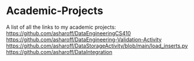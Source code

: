 # Academic-Projects
A list of all the links to my academic projects:
https://github.com/asharoff/DataEngineeringCS410
https://github.com/asharoff/DataEngineering-Validation-Activity
https://github.com/asharoff/DataStorageActivity/blob/main/load_inserts.py
https://github.com/asharoff/DataIntegration

